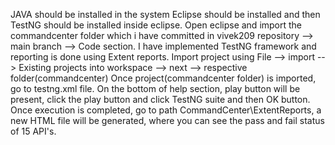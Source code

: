JAVA should be installed in the system
Eclipse should be installed and then TestNG should be installed inside eclipse.
Open eclipse and import the commandcenter folder which i have committed in vivek209 repository --> main branch --> Code section. 
I have implemented TestNG framework and reporting is done using Extent reports.
Import project using File --> import --> Existing projects into workspace --> next --> respective folder(commandcenter)
Once project(commandcenter folder) is imported, go to testng.xml file.
On the bottom of help section, play button will be present, click the play button and click TestNG suite and then OK button.
Once execution is completed, go to path CommandCenter\ExtentReports, a new HTML file will be generated, where you can see the pass and fail status of 15 API's.
